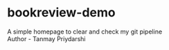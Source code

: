 # bookreview-demo
A simple homepage to clear and check my git pipeline
<br>
Author - Tanmay Priydarshi
